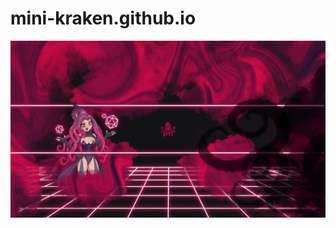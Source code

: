 # mini-kraken.github.io
![Una, the best RPG Discord bot](https://github.com/Mini-Kraken/mini-kraken.github.io/blob/main/img/banner.png?raw=true)
